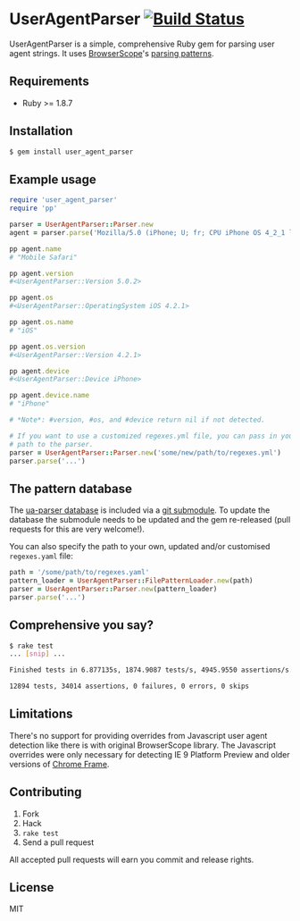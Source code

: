 # UserAgentParser [![Build Status](https://secure.travis-ci.org/toolmantim/user_agent_parser.png?branch=master)](http://travis-ci.org/toolmantim/user_agent_parser)

UserAgentParser is a simple, comprehensive Ruby gem for parsing user agent strings. It uses [BrowserScope](http://www.browserscope.org/)'s [parsing patterns](https://github.com/tobie/ua-parser).

## Requirements

* Ruby >= 1.8.7

## Installation

```bash
$ gem install user_agent_parser
```

## Example usage

```ruby
require 'user_agent_parser'
require 'pp'

parser = UserAgentParser::Parser.new
agent = parser.parse('Mozilla/5.0 (iPhone; U; fr; CPU iPhone OS 4_2_1 like Mac OS X; fr) AppleWebKit/533.17.9 (KHTML, like Gecko) Version/5.0.2 Mobile/8C148a Safari/6533.18.5')

pp agent.name
# "Mobile Safari"

pp agent.version
#<UserAgentParser::Version 5.0.2>

pp agent.os
#<UserAgentParser::OperatingSystem iOS 4.2.1>

pp agent.os.name
# "iOS"

pp agent.os.version
#<UserAgentParser::Version 4.2.1>

pp agent.device
#<UserAgentParser::Device iPhone>

pp agent.device.name
# "iPhone"

# *Note*: #version, #os, and #device return nil if not detected.

# If you want to use a customized regexes.yml file, you can pass in your own
# path to the parser.
parser = UserAgentParser::Parser.new('some/new/path/to/regexes.yml')
parser.parse('...')
```

## The pattern database

The [ua-parser database](https://github.com/tobie/ua-parser/blob/master/regexes.yaml) is included via a [git submodule](http://help.github.com/submodules/). To update the database the submodule needs to be updated and the gem re-released (pull requests for this are very welcome!).

You can also specify the path to your own, updated and/or customised `regexes.yaml` file:

```ruby
path = '/some/path/to/regexes.yaml'
pattern_loader = UserAgentParser::FilePatternLoader.new(path)
parser = UserAgentParser::Parser.new(pattern_loader)
parser.parse('...')
```

## Comprehensive you say?

```bash
$ rake test
... [snip] ...

Finished tests in 6.877135s, 1874.9087 tests/s, 4945.9550 assertions/s.

12894 tests, 34014 assertions, 0 failures, 0 errors, 0 skips
```

## Limitations

There's no support for providing overrides from Javascript user agent detection like there is with original BrowserScope library. The Javascript overrides were only necessary for detecting IE 9 Platform Preview and older versions of [Chrome Frame](https://developers.google.com/chrome/chrome-frame/).

## Contributing

1. Fork
2. Hack
3. `rake test`
4. Send a pull request

All accepted pull requests will earn you commit and release rights.

## License

MIT
